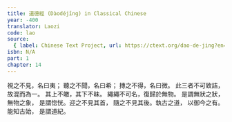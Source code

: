 ```yaml
---
title: 道德經 (Dàodéjīng) in Classical Chinese
year: -400
translator: Laozi
code: lao
source:
  { label: Chinese Text Project, url: https://ctext.org/dao-de-jing?en=off }
isbn: N/A
part: 1
chapter: 14
---
```


視之不見，名曰夷；
聽之不聞，名曰希；
摶之不得，名曰微。
此三者不可致詰，
故混而為一。
其上不皦，其下不昧。
繩繩不可名，復歸於無物。
是謂無狀之狀，無物之象，
是謂惚恍。迎之不見其首，
隨之不見其後。執古之道，
以御今之有。能知古始，
是謂道紀。
